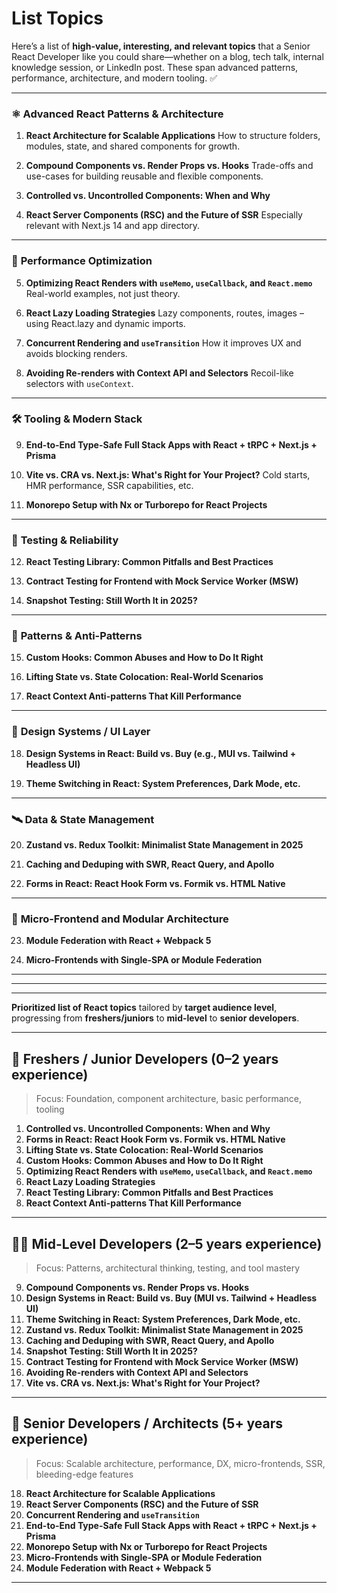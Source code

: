 # List Topics

Here’s a list of **high-value, interesting, and relevant topics** that a Senior React Developer like you could share—whether on a blog, tech talk, internal knowledge session, or LinkedIn post. These span advanced patterns, performance, architecture, and modern tooling. ✅

---

### ⚛️ **Advanced React Patterns & Architecture**

1. **React Architecture for Scalable Applications**
   How to structure folders, modules, state, and shared components for growth.

2. **Compound Components vs. Render Props vs. Hooks**
   Trade-offs and use-cases for building reusable and flexible components.

3. **Controlled vs. Uncontrolled Components: When and Why**

4. **React Server Components (RSC) and the Future of SSR**
   Especially relevant with Next.js 14 and app directory.

---

### 🚀 **Performance Optimization**

5. **Optimizing React Renders with `useMemo`, `useCallback`, and `React.memo`**
   Real-world examples, not just theory.

6. **React Lazy Loading Strategies**
   Lazy components, routes, images – using React.lazy and dynamic imports.

7. **Concurrent Rendering and `useTransition`**
   How it improves UX and avoids blocking renders.

8. **Avoiding Re-renders with Context API and Selectors**
   Recoil-like selectors with `useContext`.

---

### 🛠️ **Tooling & Modern Stack**

9. **End-to-End Type-Safe Full Stack Apps with React + tRPC + Next.js + Prisma**

10. **Vite vs. CRA vs. Next.js: What's Right for Your Project?**
    Cold starts, HMR performance, SSR capabilities, etc.

11. **Monorepo Setup with Nx or Turborepo for React Projects**

---

### 🧪 **Testing & Reliability**

12. **React Testing Library: Common Pitfalls and Best Practices**

13. **Contract Testing for Frontend with Mock Service Worker (MSW)**

14. **Snapshot Testing: Still Worth It in 2025?**

---

### 🧠 **Patterns & Anti-Patterns**

15. **Custom Hooks: Common Abuses and How to Do It Right**

16. **Lifting State vs. State Colocation: Real-World Scenarios**

17. **React Context Anti-patterns That Kill Performance**

---

### 🧩 **Design Systems / UI Layer**

18. **Design Systems in React: Build vs. Buy (e.g., MUI vs. Tailwind + Headless UI)**

19. **Theme Switching in React: System Preferences, Dark Mode, etc.**

---

### 🛰️ **Data & State Management**

20. **Zustand vs. Redux Toolkit: Minimalist State Management in 2025**

21. **Caching and Deduping with SWR, React Query, and Apollo**

22. **Forms in React: React Hook Form vs. Formik vs. HTML Native**

---

### 🧵 **Micro-Frontend and Modular Architecture**

23. **Module Federation with React + Webpack 5**

24. **Micro-Frontends with Single-SPA or Module Federation**

---

-----

---

**Prioritized list of React topics** tailored by **target audience level**, progressing from **freshers/juniors** to **mid-level** to **senior developers**.

---

## 👶 **Freshers / Junior Developers (0–2 years experience)**

> Focus: Foundation, component architecture, basic performance, tooling

1. **Controlled vs. Uncontrolled Components: When and Why**
2. **Forms in React: React Hook Form vs. Formik vs. HTML Native**
3. **Lifting State vs. State Colocation: Real-World Scenarios**
4. **Custom Hooks: Common Abuses and How to Do It Right**
5. **Optimizing React Renders with `useMemo`, `useCallback`, and `React.memo`**
6. **React Lazy Loading Strategies**
7. **React Testing Library: Common Pitfalls and Best Practices**
8. **React Context Anti-patterns That Kill Performance**

---

## 🧑‍💻 **Mid-Level Developers (2–5 years experience)**

> Focus: Patterns, architectural thinking, testing, and tool mastery

9. **Compound Components vs. Render Props vs. Hooks**
10. **Design Systems in React: Build vs. Buy (MUI vs. Tailwind + Headless UI)**
11. **Theme Switching in React: System Preferences, Dark Mode, etc.**
12. **Zustand vs. Redux Toolkit: Minimalist State Management in 2025**
13. **Caching and Deduping with SWR, React Query, and Apollo**
14. **Snapshot Testing: Still Worth It in 2025?**
15. **Contract Testing for Frontend with Mock Service Worker (MSW)**
16. **Avoiding Re-renders with Context API and Selectors**
17. **Vite vs. CRA vs. Next.js: What's Right for Your Project?**

---

## 🧠 **Senior Developers / Architects (5+ years experience)**

> Focus: Scalable architecture, performance, DX, micro-frontends, SSR, bleeding-edge features

18. **React Architecture for Scalable Applications**
19. **React Server Components (RSC) and the Future of SSR**
20. **Concurrent Rendering and `useTransition`**
21. **End-to-End Type-Safe Full Stack Apps with React + tRPC + Next.js + Prisma**
22. **Monorepo Setup with Nx or Turborepo for React Projects**
23. **Micro-Frontends with Single-SPA or Module Federation**
24. **Module Federation with React + Webpack 5**

---